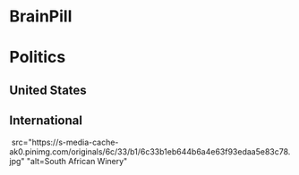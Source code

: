 # BrainPill

<html>
<head>
 <title>Brain Pill</title>

</head>

<h1>Politics</h1>

<h2>United States</h2>

<h2>International</h2>
<img> src="https://s-media-cache-ak0.pinimg.com/originals/6c/33/b1/6c33b1eb644b6a4e63f93edaa5e83c78.jpg" "alt=South African Winery"</img>






</html>
